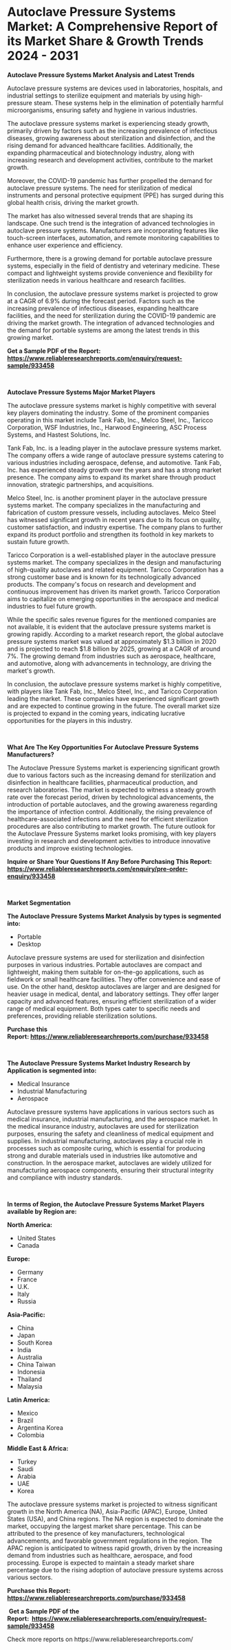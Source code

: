 <p><h1>Autoclave Pressure Systems Market: A Comprehensive Report of its Market Share & Growth Trends 2024 - 2031</h1></p><p><strong>Autoclave Pressure Systems Market Analysis and Latest Trends</strong></p>
<p><p>Autoclave pressure systems are devices used in laboratories, hospitals, and industrial settings to sterilize equipment and materials by using high-pressure steam. These systems help in the elimination of potentially harmful microorganisms, ensuring safety and hygiene in various industries.</p><p>The autoclave pressure systems market is experiencing steady growth, primarily driven by factors such as the increasing prevalence of infectious diseases, growing awareness about sterilization and disinfection, and the rising demand for advanced healthcare facilities. Additionally, the expanding pharmaceutical and biotechnology industry, along with increasing research and development activities, contribute to the market growth.</p><p>Moreover, the COVID-19 pandemic has further propelled the demand for autoclave pressure systems. The need for sterilization of medical instruments and personal protective equipment (PPE) has surged during this global health crisis, driving the market growth.</p><p>The market has also witnessed several trends that are shaping its landscape. One such trend is the integration of advanced technologies in autoclave pressure systems. Manufacturers are incorporating features like touch-screen interfaces, automation, and remote monitoring capabilities to enhance user experience and efficiency.</p><p>Furthermore, there is a growing demand for portable autoclave pressure systems, especially in the field of dentistry and veterinary medicine. These compact and lightweight systems provide convenience and flexibility for sterilization needs in various healthcare and research facilities.</p><p>In conclusion, the autoclave pressure systems market is projected to grow at a CAGR of 6.9% during the forecast period. Factors such as the increasing prevalence of infectious diseases, expanding healthcare facilities, and the need for sterilization during the COVID-19 pandemic are driving the market growth. The integration of advanced technologies and the demand for portable systems are among the latest trends in this growing market.</p></p>
<p><strong>Get a Sample PDF of the Report:&nbsp; <a href="https://www.reliableresearchreports.com/enquiry/request-sample/933458">https://www.reliableresearchreports.com/enquiry/request-sample/933458</a></strong></p>
<p>&nbsp;</p>
<p><strong>Autoclave Pressure Systems Major Market Players</strong></p>
<p><p>The autoclave pressure systems market is highly competitive with several key players dominating the industry. Some of the prominent companies operating in this market include Tank Fab, Inc., Melco Steel, Inc., Taricco Corporation, WSF Industries, Inc., Harwood Engineering, ASC Process Systems, and Hastest Solutions, Inc.</p><p>Tank Fab, Inc. is a leading player in the autoclave pressure systems market. The company offers a wide range of autoclave pressure systems catering to various industries including aerospace, defense, and automotive. Tank Fab, Inc. has experienced steady growth over the years and has a strong market presence. The company aims to expand its market share through product innovation, strategic partnerships, and acquisitions.</p><p>Melco Steel, Inc. is another prominent player in the autoclave pressure systems market. The company specializes in the manufacturing and fabrication of custom pressure vessels, including autoclaves. Melco Steel has witnessed significant growth in recent years due to its focus on quality, customer satisfaction, and industry expertise. The company plans to further expand its product portfolio and strengthen its foothold in key markets to sustain future growth.</p><p>Taricco Corporation is a well-established player in the autoclave pressure systems market. The company specializes in the design and manufacturing of high-quality autoclaves and related equipment. Taricco Corporation has a strong customer base and is known for its technologically advanced products. The company's focus on research and development and continuous improvement has driven its market growth. Taricco Corporation aims to capitalize on emerging opportunities in the aerospace and medical industries to fuel future growth.</p><p>While the specific sales revenue figures for the mentioned companies are not available, it is evident that the autoclave pressure systems market is growing rapidly. According to a market research report, the global autoclave pressure systems market was valued at approximately $1.3 billion in 2020 and is projected to reach $1.8 billion by 2025, growing at a CAGR of around 7%. The growing demand from industries such as aerospace, healthcare, and automotive, along with advancements in technology, are driving the market's growth.</p><p>In conclusion, the autoclave pressure systems market is highly competitive, with players like Tank Fab, Inc., Melco Steel, Inc., and Taricco Corporation leading the market. These companies have experienced significant growth and are expected to continue growing in the future. The overall market size is projected to expand in the coming years, indicating lucrative opportunities for the players in this industry.</p></p>
<p>&nbsp;</p>
<p><strong>What Are The Key Opportunities For Autoclave Pressure Systems Manufacturers?</strong></p>
<p><p>The Autoclave Pressure Systems market is experiencing significant growth due to various factors such as the increasing demand for sterilization and disinfection in healthcare facilities, pharmaceutical production, and research laboratories. The market is expected to witness a steady growth rate over the forecast period, driven by technological advancements, the introduction of portable autoclaves, and the growing awareness regarding the importance of infection control. Additionally, the rising prevalence of healthcare-associated infections and the need for efficient sterilization procedures are also contributing to market growth. The future outlook for the Autoclave Pressure Systems market looks promising, with key players investing in research and development activities to introduce innovative products and improve existing technologies.</p></p>
<p><strong>Inquire or Share Your Questions If Any Before Purchasing This Report: <a href="https://www.reliableresearchreports.com/enquiry/pre-order-enquiry/933458">https://www.reliableresearchreports.com/enquiry/pre-order-enquiry/933458</a></strong></p>
<p>&nbsp;</p>
<p><strong>Market Segmentation</strong></p>
<p><strong>The Autoclave Pressure Systems Market Analysis by types is segmented into:</strong></p>
<p><ul><li>Portable</li><li>Desktop</li></ul></p>
<p><p>Autoclave pressure systems are used for sterilization and disinfection purposes in various industries. Portable autoclaves are compact and lightweight, making them suitable for on-the-go applications, such as fieldwork or small healthcare facilities. They offer convenience and ease of use. On the other hand, desktop autoclaves are larger and are designed for heavier usage in medical, dental, and laboratory settings. They offer larger capacity and advanced features, ensuring efficient sterilization of a wider range of medical equipment. Both types cater to specific needs and preferences, providing reliable sterilization solutions.</p></p>
<p><strong>Purchase this Report:&nbsp;<a href="https://www.reliableresearchreports.com/purchase/933458">https://www.reliableresearchreports.com/purchase/933458</a></strong></p>
<p>&nbsp;</p>
<p><strong>The Autoclave Pressure Systems Market Industry Research by Application is segmented into:</strong></p>
<p><ul><li>Medical Insurance</li><li>Industrial Manufacturing</li><li>Aerospace</li></ul></p>
<p><p>Autoclave pressure systems have applications in various sectors such as medical insurance, industrial manufacturing, and the aerospace market. In the medical insurance industry, autoclaves are used for sterilization purposes, ensuring the safety and cleanliness of medical equipment and supplies. In industrial manufacturing, autoclaves play a crucial role in processes such as composite curing, which is essential for producing strong and durable materials used in industries like automotive and construction. In the aerospace market, autoclaves are widely utilized for manufacturing aerospace components, ensuring their structural integrity and compliance with industry standards.</p></p>
<p>&nbsp;</p>
<p><strong>In terms of Region, the Autoclave Pressure Systems Market Players available by Region are:</strong></p>
<p>
    <p> <strong> North America: </strong>
        <ul>
            <li>United States</li>
            <li>Canada</li>
        </ul>
        </p> 
    <p> <strong> Europe: </strong>
        <ul>
            <li>Germany</li>
            <li>France</li>
            <li>U.K.</li>
            <li>Italy</li>
            <li>Russia</li>
        </ul>
        </p> 
    <p> <strong> Asia-Pacific: </strong>
        <ul>
            <li>China</li>
            <li>Japan</li>
            <li>South Korea</li>
            <li>India</li>
            <li>Australia</li>
            <li>China Taiwan</li>
            <li>Indonesia</li>
            <li>Thailand</li>
            <li>Malaysia</li>
        </ul>
        </p> 
    <p> <strong> Latin America: </strong>
        <ul>
            <li>Mexico</li>
            <li>Brazil</li>
            <li>Argentina Korea</li>
            <li>Colombia</li>
        </ul>
        </p> 
    <p> <strong> Middle East & Africa: </strong>
        <ul>
            <li>Turkey</li>
            <li>Saudi</li>
            <li>Arabia</li>
            <li>UAE</li>
            <li>Korea</li>
        </ul>
    </p>
    </p>
<p><p>The autoclave pressure systems market is projected to witness significant growth in the North America (NA), Asia-Pacific (APAC), Europe, United States (USA), and China regions. The NA region is expected to dominate the market, occupying the largest market share percentage. This can be attributed to the presence of key manufacturers, technological advancements, and favorable government regulations in the region. The APAC region is anticipated to witness rapid growth, driven by the increasing demand from industries such as healthcare, aerospace, and food processing. Europe is expected to maintain a steady market share percentage due to the rising adoption of autoclave pressure systems across various sectors.</p></p>
<p><strong>Purchase this Report: <a href="https://www.reliableresearchreports.com/purchase/933458">https://www.reliableresearchreports.com/purchase/933458</a></strong></p>
<p>&nbsp;<strong>Get a Sample PDF of the Report:&nbsp;&nbsp;<a href="https://www.reliableresearchreports.com/enquiry/request-sample/933458">https://www.reliableresearchreports.com/enquiry/request-sample/933458</a></strong></p>
<p><strong></strong></p>
<p>Check more reports on https://www.reliableresearchreports.com/</p>